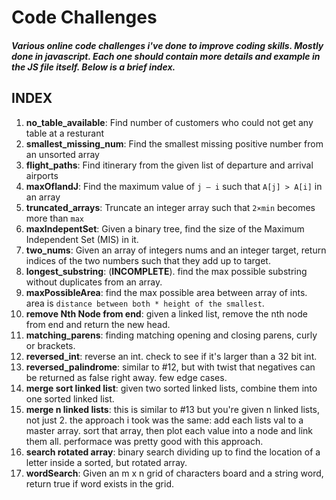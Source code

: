 # Code Challenges

#### *Various online code challenges i've done to improve coding skills. Mostly done in javascript. Each one should contain more details and example in the JS file itself. Below is a brief index.*



## INDEX

1. **no_table_available**: Find number of customers who could not get any table at a resturant
2. **smallest_missing_num**: Find the smallest missing positive number from an unsorted array
3. **flight_paths**: Find itinerary from the given list of departure and arrival airports
4. **maxOfIandJ**: Find the maximum value of `j – i` such that `A[j] > A[i]` in an array
5. **truncated_arrays**: Truncate an integer array such that `2×min` becomes more than `max`
6. **maxIndepentSet**: Given a binary tree, find the size of the Maximum Independent Set (MIS) in it.
7. **two_nums**: Given an array of integers nums and an integer target, return indices of the two numbers such that they add up to target.
8. **longest_substring**: (**INCOMPLETE**). find the max possible substring without duplicates from an array.
9. **maxPossibleArea**: find the max possible area between array of ints. area is `distance between both * height of the smallest`.
10. **remove Nth Node from end**: given a linked list, remove the nth node from end and return the new head.
11. **matching_parens**: finding matching opening and closing parens, curly or brackets.
12. **reversed_int**: reverse an int. check to see if it's larger than a 32 bit int.
13. **reversed_palindrome**: similar to #12, but with twist that negatives can be returned as false right away. few edge cases.
13. **merge sort linked list**: given two sorted linked lists, combine them into one sorted linked list.
14. **merge n linked lists**: this is similar to #13 but you're given n linked lists, not just 2. the approach i took was the same: add each lists val to a master array. sort that array, then plot each value into a node and link them all. performace was pretty good with this approach. 
15. **search rotated array**: binary search dividing up to find the location of a letter inside a sorted, but rotated array.
16. **wordSearch**: Given an m x n grid of characters board and a string word, return true if word exists in the grid.